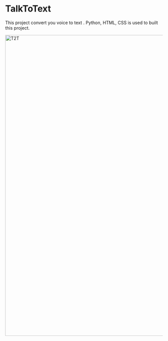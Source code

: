 # TalkToText
This project convert you voice to text . Python, HTML, CSS is used  to built this project.

<img width="960" alt="T2T" src="https://github.com/NiharikPatel/TalkToText/assets/132447067/f5aab757-1840-4a2d-93b0-083ca37aa112">
